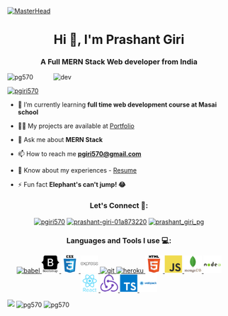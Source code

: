 [![MasterHead](https://www.nmttechnologies.com/images/service/website.jpg)](https://pg570.github.io)
<h1 align="center">Hi 👋, I'm Prashant Giri</h1>
<h3 align="center">A Full MERN Stack Web developer from India</h3>
<img align="right" width="400px" src="https://camo.githubusercontent.com/7126894c136cfcea2ead9679838b0ca5b8bf50f64c0b76dc0e69e75d9fc57314/68747470733a2f2f7237713677397a362e726f636b657463646e2e6d652f6361726565722f77702d636f6e74656e742f75706c6f6164732f323032302f30332f68656c6c6f2e676966" alt="dev"  />

<p align="left"> <img src="https://komarev.com/ghpvc/?username=pg570&label=Profile%20views&color=0e75b6&style=flat" alt="pg570" /> </p>

<p align="left"> <a href="https://twitter.com/pgiri570" target="blank"><img src="https://img.shields.io/twitter/follow/pgiri570?logo=twitter&style=for-the-badge" alt="pgiri570" /></a> </p>

- 🌱 I’m currently learning **full time web development course at Masai school**

- 👨‍💻 My projects are available at <a target="blank" href="https://pg570.github.io">Portfolio</a>


- 💬 Ask me about **MERN Stack**

- 📫 How to reach me **pgiri570@gmail.com**

- 📄 Know about my experiences - <a target="blank" href="https://drive.google.com/file/d/1OuHpUqxn43SMJwrcR9whARxRCVR4p_S1/view?usp=sharing">Resume</a>

- ⚡ Fun fact **Elephant's can't jump! 😂**

<h3 align="center">Let's Connect 🤝:</h3>
<p align="center">
<a href="https://twitter.com/pgiri570" target="blank"><img align="center" src="https://raw.githubusercontent.com/rahuldkjain/github-profile-readme-generator/master/src/images/icons/Social/twitter.svg" alt="pgiri570" height="30" width="40" /></a>
<a href="https://linkedin.com/in/prashant-giri-01a873220" target="blank"><img align="center" src="https://raw.githubusercontent.com/rahuldkjain/github-profile-readme-generator/master/src/images/icons/Social/linked-in-alt.svg" alt="prashant-giri-01a873220" height="30" width="40" /></a>
<a href="https://instagram.com/prashant_giri_pg" target="blank"><img align="center" src="https://raw.githubusercontent.com/rahuldkjain/github-profile-readme-generator/master/src/images/icons/Social/instagram.svg" alt="prashant_giri_pg" height="30" width="40" /></a>
</p>

<h3 align="center">Languages and Tools I use 💻:</h3>
<p align="center"> <a href="https://babeljs.io/" target="_blank" rel="noreferrer"> <img src="https://www.vectorlogo.zone/logos/babeljs/babeljs-icon.svg" alt="babel" width="40" height="40"/> </a> <a href="https://getbootstrap.com" target="_blank" rel="noreferrer"> <img src="https://raw.githubusercontent.com/devicons/devicon/master/icons/bootstrap/bootstrap-plain-wordmark.svg" alt="bootstrap" width="40" height="40"/> </a> <a href="https://www.w3schools.com/css/" target="_blank" rel="noreferrer"> <img src="https://raw.githubusercontent.com/devicons/devicon/master/icons/css3/css3-original-wordmark.svg" alt="css3" width="40" height="40"/> </a> <a href="https://expressjs.com" target="_blank" rel="noreferrer"> <img src="https://raw.githubusercontent.com/devicons/devicon/master/icons/express/express-original-wordmark.svg" alt="express" width="40" height="40"/> </a> <a href="https://git-scm.com/" target="_blank" rel="noreferrer"> <img src="https://www.vectorlogo.zone/logos/git-scm/git-scm-icon.svg" alt="git" width="40" height="40"/> </a> <a href="https://heroku.com" target="_blank" rel="noreferrer"> <img src="https://www.vectorlogo.zone/logos/heroku/heroku-icon.svg" alt="heroku" width="40" height="40"/> </a> <a href="https://www.w3.org/html/" target="_blank" rel="noreferrer"> <img src="https://raw.githubusercontent.com/devicons/devicon/master/icons/html5/html5-original-wordmark.svg" alt="html5" width="40" height="40"/> </a> <a href="https://developer.mozilla.org/en-US/docs/Web/JavaScript" target="_blank" rel="noreferrer"> <img src="https://raw.githubusercontent.com/devicons/devicon/master/icons/javascript/javascript-original.svg" alt="javascript" width="40" height="40"/> </a> <a href="https://www.mongodb.com/" target="_blank" rel="noreferrer"> <img src="https://raw.githubusercontent.com/devicons/devicon/master/icons/mongodb/mongodb-original-wordmark.svg" alt="mongodb" width="40" height="40"/> </a> <a href="https://nodejs.org" target="_blank" rel="noreferrer"> <img src="https://raw.githubusercontent.com/devicons/devicon/master/icons/nodejs/nodejs-original-wordmark.svg" alt="nodejs" width="40" height="40"/> </a> <a href="https://reactjs.org/" target="_blank" rel="noreferrer"> <img src="https://raw.githubusercontent.com/devicons/devicon/master/icons/react/react-original-wordmark.svg" alt="react" width="40" height="40"/> </a> <a href="https://redux.js.org" target="_blank" rel="noreferrer"> <img src="https://raw.githubusercontent.com/devicons/devicon/master/icons/redux/redux-original.svg" alt="redux" width="40" height="40"/> </a> <a href="https://www.typescriptlang.org/" target="_blank" rel="noreferrer"> <img src="https://raw.githubusercontent.com/devicons/devicon/master/icons/typescript/typescript-original.svg" alt="typescript" width="40" height="40"/> </a> <a href="https://webpack.js.org" target="_blank" rel="noreferrer"> <img src="https://raw.githubusercontent.com/devicons/devicon/d00d0969292a6569d45b06d3f350f463a0107b0d/icons/webpack/webpack-original-wordmark.svg" alt="webpack" width="40" height="40"/> </a> </p>

<!-- <img width="45%" display="inline-block" margin="auto" justify-content="center" src="https://github-readme-stats.vercel.app/api/?username=pg570&show_icons=true&locale=en&layout=compact" alt="pg570" /> -->
<img height="180em" src="https://github-readme-stats-eight-theta.vercel.app/api/top-langs/?username=pg570&layout=compact&langs_count=7"/>

<img align="center" src="https://github-readme-stats-git-masterrstaa-rickstaa.vercel.app/api?username=pg570&show_icons=true&locale=en" alt="pg570" />

<img align="center" src="https://github-readme-streak-stats.herokuapp.com/?user=pg570&" alt="pg570" />

<!-- <img align="center" src="https://activity-graph.herokuapp.com/graph?username=pg570&hide_border=true&area=true&point=transparent&theme=react-dark"> -->

